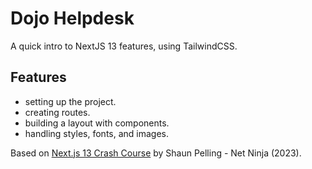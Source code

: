 # Dojo Helpdesk

A quick intro to NextJS 13 features, using TailwindCSS.

<!-- <p align="center">
    <img src="screenshot.png">
</p> -->

## Features

- setting up the project.
- creating routes.
- building a layout with components.
- handling styles, fonts, and images.

Based on [Next.js 13 Crash Course](https://www.youtube.com/playlist?list=PL4cUxeGkcC9jZIVqmy_QhfQdi6mzQvJnT) by Shaun Pelling - Net Ninja (2023).
